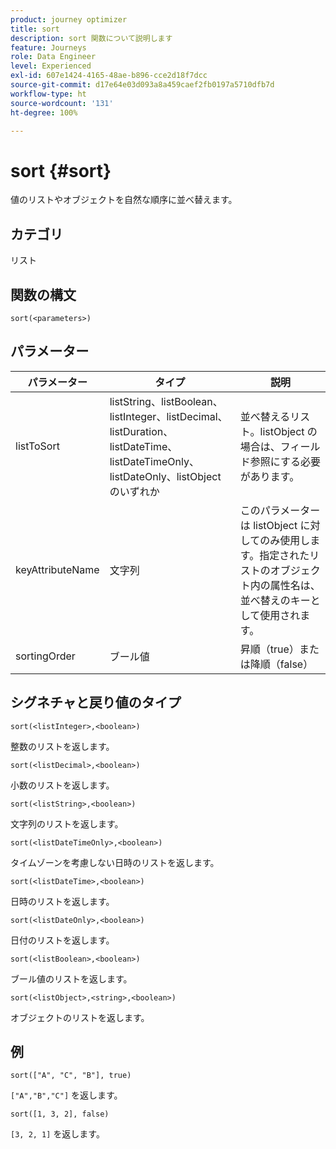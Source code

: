 ```yaml
---
product: journey optimizer
title: sort
description: sort 関数について説明します
feature: Journeys
role: Data Engineer
level: Experienced
exl-id: 607e1424-4165-48ae-b896-cce2d18f7dcc
source-git-commit: d17e64e03d093a8a459caef2fb0197a5710dfb7d
workflow-type: ht
source-wordcount: '131'
ht-degree: 100%

---
```


# sort {#sort}

値のリストやオブジェクトを自然な順序に並べ替えます。

## カテゴリ

リスト

## 関数の構文

`sort(<parameters>)`

## パラメーター

| パラメーター | タイプ | 説明 |
|-----------|------------------|------------------|
| listToSort | listString、listBoolean、listInteger、listDecimal、listDuration、listDateTime、listDateTimeOnly、listDateOnly、listObject のいずれか | 並べ替えるリスト。listObject の場合は、フィールド参照にする必要があります。 |
| keyAttributeName | 文字列 | このパラメーターは listObject に対してのみ使用します。指定されたリストのオブジェクト内の属性名は、並べ替えのキーとして使用されます。 |
| sortingOrder | ブール値 | 昇順（true）または降順（false） |

## シグネチャと戻り値のタイプ

`sort(<listInteger>,<boolean>)`

整数のリストを返します。

`sort(<listDecimal>,<boolean>)`

小数のリストを返します。

`sort(<listString>,<boolean>)`

文字列のリストを返します。

`sort(<listDateTimeOnly>,<boolean>)`

タイムゾーンを考慮しない日時のリストを返します。

`sort(<listDateTime>,<boolean>)`

日時のリストを返します。

`sort(<listDateOnly>,<boolean>)`

日付のリストを返します。

`sort(<listBoolean>,<boolean>)`

ブール値のリストを返します。

`sort(<listObject>,<string>,<boolean>)`

オブジェクトのリストを返します。

## 例

`sort(["A", "C", "B"], true)`

`["A","B","C"]` を返します。

`sort([1, 3, 2], false)`

`[3, 2, 1]` を返します。

